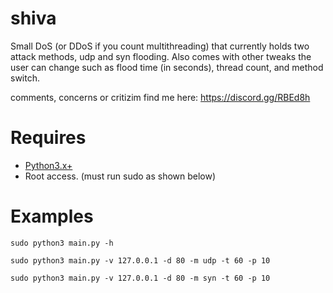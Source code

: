 # shiva

Small DoS (or DDoS if you count multithreading) that currently holds two attack methods, udp and syn flooding.
Also comes with other tweaks the user can change such as flood time (in seconds), thread count, and method switch.

comments, concerns or critizim find me here: https://discord.gg/RBEd8h


# Requires
* [Python3.x+](http://www.dropwizard.io/1.0.2/docs/)
* Root access. (must run sudo as shown below)

# Examples
```
sudo python3 main.py -h
```
```
sudo python3 main.py -v 127.0.0.1 -d 80 -m udp -t 60 -p 10
```
```
sudo python3 main.py -v 127.0.0.1 -d 80 -m syn -t 60 -p 10
```
